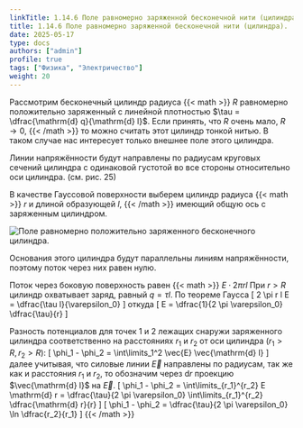 ```yaml
---
linkTitle: 1.14.6 Поле равномерно заряженной бесконечной нити (цилиндра).
title: 1.14.6 Поле равномерно заряженной бесконечной нити (цилиндра).
date: 2025-05-17
type: docs
authors: ["admin"]
profile: true
tags: ["Физика", "Электричество"]
weight: 20
---
```


Рассмотрим  бесконечный цилиндр радиуса {{< math >}} $R$ равномерно положительно заряженный с линейной плотностью $\tau = \dfrac{\mathrm{d} q}{\mathrm{d} l}$. Если принять, что $R$ очень мало, $R \to 0$, {{< /math >}} то можно считать этот цилиндр тонкой нитью. В таком случае нас интересует только внешнее поле этого цилиндра.

Линии напряжённости будут  направлены по радиусам круговых сечений цилиндра с одинаковой густотой во все стороны относительно оси цилиндра. (см. рис. 25)

В качестве Гауссовой поверхности выберем цилиндр радиуса {{< math >}} $r$ и длиной образующей $l$, {{< /math >}} имеющий общую ось с заряженным цилиндром.

![Поле равномерно положительно заряженного бесконечного цилиндра.](/uploads/img25may/charged-filament-field.webp  "Рисунок 25 − Поле равномерно положительно заряженного бесконечного цилиндра.")

Основания этого цилиндра будут параллельны линиям напряжённости, поэтому поток через них равен нулю.

Поток через боковую поверхность равен {{< math >}} $E \cdot 2 \pi r l$ При $r>R$ цилиндр охватывает заряд, равный $q = \tau l$. По теореме Гаусса \[ 2 \pi r l E = \dfrac{\tau l}{\varepsilon_0} \] откуда \[ E = \dfrac{1}{2 \pi \varepsilon_0} \dfrac{\tau}{r} \]

Разность потенциалов для точек 1 и 2 лежащих снаружи заряженного цилиндра соответственно на расстояниях $r_1$ и $r_2$ от оси цилиндра $(r_1 > R, r_2 > R)$: \[ \phi_1 - \phi_2 = \int\limits_1^2 \vec{E} \vec{\mathrm{d} l} \] далее учитывая, что силовые линии $\vec{E}$ направлены по радиусам, так же как и расстояния $r_1$ и $r_2$, то обозначим через $\mathrm{d} r$ проекцию $\vec{\mathrm{d} l}$ на $\vec{E}$. \[ \phi_1 - \phi_2 = \int\limits_{r_1}^{r_2} E \mathrm{d} r = \dfrac{\tau}{2 \pi \varepsilon_0} \int\limits_{r_1}^{r_2} \dfrac{\mathrm{d} r}{r} \] \[ \phi_1 - \phi_2 = \dfrac{\tau}{2 \pi \varepsilon_0} \ln \dfrac{r_2}{r_1} \] {{< /math >}}